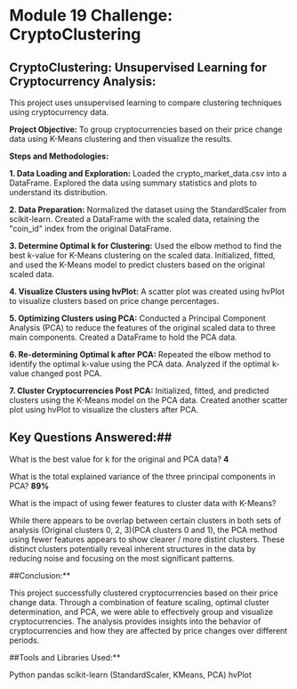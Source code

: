 # Module 19 Challenge: CryptoClustering

## CryptoClustering: Unsupervised Learning for Cryptocurrency Analysis:
This project uses unsupervised learning to compare clustering techniques using cryptocurrency data.

**Project Objective:**
To group cryptocurrencies based on their price change data using K-Means clustering and then visualize the results.

**Steps and Methodologies:**

**1. Data Loading and Exploration:**
Loaded the crypto_market_data.csv into a DataFrame.
Explored the data using summary statistics and plots to understand its distribution.

**2. Data Preparation:**
Normalized the dataset using the StandardScaler from scikit-learn.
Created a DataFrame with the scaled data, retaining the "coin_id" index from the original DataFrame.

**3. Determine Optimal k for Clustering:**
Used the elbow method to find the best k-value for K-Means clustering on the scaled data.
Initialized, fitted, and used the K-Means model to predict clusters based on the original scaled data.

**4. Visualize Clusters using hvPlot:**
A scatter plot was created using hvPlot to visualize clusters based on price change percentages.

**5. Optimizing Clusters using PCA:**
Conducted a Principal Component Analysis (PCA) to reduce the features of the original scaled data to three main components.
Created a DataFrame to hold the PCA data.

**6. Re-determining Optimal k after PCA:**
Repeated the elbow method to identify the optimal k-value using the PCA data.
Analyzed if the optimal k-value changed post PCA.

**7. Cluster Cryptocurrencies Post PCA:**
Initialized, fitted, and predicted clusters using the K-Means model on the PCA data.
Created another scatter plot using hvPlot to visualize the clusters after PCA.


## Key Questions Answered:##
What is the best value for k for the original and PCA data? **4**

What is the total explained variance of the three principal components in PCA? **89%**

What is the impact of using fewer features to cluster data with K-Means? 

While there appears to be overlap between certain clusters in both sets of analysis (Original clusters 0, 2, 3)(PCA clusters 0 and 1), the PCA method using fewer features appears to show clearer / more distint clusters. These distinct clusters potentially reveal inherent structures in the data by reducing noise and focusing on the most significant patterns. 


##Conclusion:**

This project successfully clustered cryptocurrencies based on their price change data. Through a combination of feature scaling, optimal cluster determination, and PCA, we were able to effectively group and visualize cryptocurrencies. The analysis provides insights into the behavior of cryptocurrencies and how they are affected by price changes over different periods.

##Tools and Libraries Used:**

Python
pandas
scikit-learn (StandardScaler, KMeans, PCA)
hvPlot
